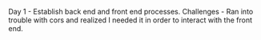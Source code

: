 Day 1 - Establish back end and front end processes.
Challenges - Ran into trouble with cors and realized I needed it in order to interact with the front end.
